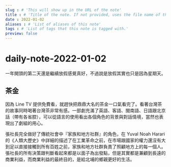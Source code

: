 ```yaml
---
slug : # 'This will show up in the URL of the note'
title : # 'Title of the note. If not provided, uses the file name of the note'
date : 2022-01-02
aliases : # 'List of aliases of this note'
tags : # 'List of tags that this note is tagged with.'
preview: false
---
```


# daily-note-2022-01-02

一年開頭的第二天還是繼續放假感覺真好，不過說是放假其實也只是因為星期天。

## 茶金
因為 Line TV 提供免費看，就趕快把鼎鼎大名的茶金一口氣看完了。看著台灣茶的故事同時喝著台灣茶非常有感。一部劇充滿了英語、客語、閩南語、日語跟北京話（帶有各省腔），可以從語言的使用看出各個角色的背景與對話情境，當然也表現出了劇組的用心。

張社長完全做好了傳統社會中『家族和地方社群』的角色，在 Yuval Noah Harari 的《人類大歷史》中詳細的描述了在工業革命之前，在市場跟國家的權力還沒有大到足以直接接觸到所有百姓之前，家族和地方社群負責了照顧地方上的每一個人。張社長的所有決策跟判斷看起來都是以面子為出發點，但是其實都是兼顧到長遠的商業利益，而商業利益的最終目的，是給北埔的鄉親更好的生活。

